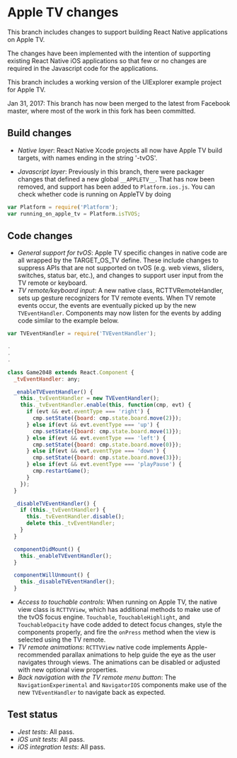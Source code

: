 # Apple TV changes

This branch includes changes to support building React Native applications on Apple TV.

The changes have been implemented with the intention of supporting existing React Native iOS applications so that few or no changes are required in the Javascript code for the applications.

This branch includes a working version of the UIExplorer example project for Apple TV.

Jan 31, 2017: This branch has now been merged to the latest from Facebook master, where most of the work in this fork has been committed.

## Build changes

- *Native layer*: React Native Xcode projects all now have Apple TV build targets, with names ending in the string '-tvOS'.

- *Javascript layer*: Previously in this branch, there were packager changes that defined a new global `__APPLETV__`.  That has now been removed, and support has been added to `Platform.ios.js`.  You can check whether code is running on AppleTV by doing

```js
var Platform = require('Platform');
var running_on_apple_tv = Platform.isTVOS;
```

## Code changes

- *General support for tvOS*: Apple TV specific changes in native code are all wrapped by the TARGET_OS_TV define.  These include changes to suppress APIs that are not supported on tvOS (e.g. web views, sliders, switches, status bar, etc.), and changes to support user input from the TV remote or keyboard.
- *TV remote/keyboard input*: A new native class, RCTTVRemoteHandler, sets up gesture recognizers for TV remote events.  When TV remote events occur, the events are eventually picked up by the new `TVEventHandler`.  Components may now listen for the events by adding code similar to the example below.

```js
var TVEventHandler = require('TVEventHandler');

.
.
.

class Game2048 extends React.Component {
  _tvEventHandler: any;

  _enableTVEventHandler() {
    this._tvEventHandler = new TVEventHandler();
    this._tvEventHandler.enable(this, function(cmp, evt) {
      if (evt && evt.eventType === 'right') {
        cmp.setState({board: cmp.state.board.move(2)});
      } else if(evt && evt.eventType === 'up') {
        cmp.setState({board: cmp.state.board.move(1)});
      } else if(evt && evt.eventType === 'left') {
        cmp.setState({board: cmp.state.board.move(0)});
      } else if(evt && evt.eventType === 'down') {
        cmp.setState({board: cmp.state.board.move(3)});
      } else if(evt && evt.eventType === 'playPause') {
        cmp.restartGame();
      }
    });
  }

  _disableTVEventHandler() {
    if (this._tvEventHandler) {
      this._tvEventHandler.disable();
      delete this._tvEventHandler;
    }
  }

  componentDidMount() {
    this._enableTVEventHandler();
  }

  componentWillUnmount() {
    this._disableTVEventHandler();
  }

```

- *Access to touchable controls*: When running on Apple TV, the native view class is `RCTTVView`, which has additional methods to make use of the tvOS focus engine.  `Touchable`, `TouchableHighlight`, and `TouchableOpacity` have code added to detect focus changes, style the components properly, and fire the `onPress` method when the view is selected using the TV remote.
- *TV remote animations*: `RCTTVView` native code implements Apple-recommended parallax animations to help guide the eye as the user navigates through views.  The animations can be disabled or adjusted with new optional view properties. 
- *Back navigation with the TV remote menu button*: The `NavigationExperimental` and `NavigatorIOS` components make use of the new `TVEventHandler` to navigate back as expected.


## Test status

- *Jest tests*: All pass.
- *iOS unit tests*: All pass.
- *iOS integration tests*: All pass.
 
